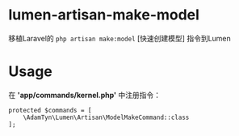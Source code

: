 # lumen-artisan-make-model

移植Laravel的 `php artisan make:model` [快速创建模型] 指令到Lumen

# Usage

在 **'app/commands/kernel.php'** 中注册指令：


```
protected $commands = [
	\AdamTyn\Lumen\Artisan\ModelMakeCommand::class
];
```
